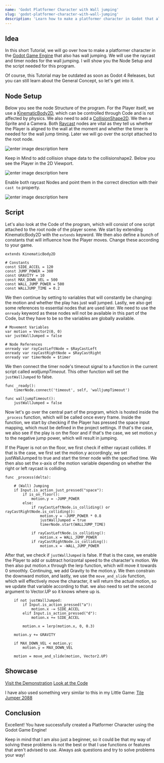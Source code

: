 ```yaml
---
name: 'Godot Platformer Character with Wall jumping'
slug: 'godot-platformer-character-with-wall-jumping'
description: 'Learn how to make a platformer character in Godot that also has wall jumping.'
---
```


## Idea

In this short Tutorial, we will go over how to make a platformer character in the [Godot Game Engine](https://godotengine.org/) that also has wall jumping. We will use the raycast and timer nodes for the wall jumping. I will show you the Node Setup and the script needed for this program.

Of course, this Tutorial may be outdated as soon as Godot 4 Releases, but you can still learn about the General Concept, so let's get into it.

## Node Setup

Below you see the node Structure of the program. For the Player itself, we use a [KinematicBody2D](https://docs.godotengine.org/en/stable/classes/class_kinematicbody2d.html), which can be controlled through Code and is not affected by physics. We also need to add a [CollisionShape2D](https://docs.godotengine.org/en/stable/classes/class_collisionshape2d.html?highlight=collisionshape2d). We then a Sprite and a Camera. Both [Raycast](https://docs.godotengine.org/en/stable/classes/class_raycast2d.html) nodes are vital as they tell us whether the Player is aligned to the wall at the moment and whether the timer is needed for the wall jump timing. Later we will go over the script attached to the root node.

![enter image description here](https://maximmaeder.com/wp-content/uploads/2022/11/walljump-Charakter-jpg.webp)

Keep in Mind to add collision shape data to the collisionshape2. Below you see the Player in the 2D Viewport.

![enter image description here](https://maximmaeder.com/wp-content/uploads/2022/11/Screenshot-2022-11-25-182804-jpg.webp)

Enable both raycast Nodes and point them in the correct direction with their `cast to` property.

![enter image description here](https://maximmaeder.com/wp-content/uploads/2022/11/Screenshot-2022-11-25-182827-jpg.webp)

## Script

Let's also look at the Code of the program, which will consist of one script attached to the root node of the player scene. We start by extending KinematicBody2D with the `extends` keyword. We then also define a bunch of constants that will influence how the Player moves. Change these according to your game.

```
extends KinematicBody2D

# Constants
const SIDE_ACCEL = 120
const JUMP_POWER = 300
const GRAVITY = 10
const MAX_DOWN_VEL = 500
const WALL_JUMP_POWER = 500
const WALLJUMP_TIME = 0.2
```

We then continue by setting to variables that will constantly be changing: the motion and whether the play has just wall jumped. Lastly, we also get some references to essential nodes that are used later. We need to use the `onready` keyword as these nodes will not be available in this part of the Code, but they have to be so the variables are globally available.

```
# Movement Variables
var motion = Vector2(0, 0)
var justWallJumped = false

# Node References
onready var rayCastLeftNode = $RayCastLeft
onready var rayCastRightNode = $RayCastRight
onready var timerNode = $timer
```

We then connect the timer node's timeout signal to a function in the current script called *walljumpTimeout*. This other function will set the `justWallJumped` to false.

```
func _ready():
	timerNode.connect('timeout', self, 'walljumpTimeout')

func walljumpTimeout():
	justWallJumped = false
```

Now let's go over the central part of the program, which is hosted inside the `_process` function, which will be called once every frame. Inside the function, we start by checking if the Player has pressed the space input mapping, which must be defined in the project settings. If that's the case, we also see if the play is on the floor and if that's the case, we set motion.y to the negative jump power, which will result in jumping.

If the Player is not on the floor, we first check if either raycast collides. If that is the case, we first set the motion.y accordingly, we set justWallJumped to true and start the timer node with the specified time. We then also set the x-axis of the motion variable depending on whether the right or left raycast is colliding.

```
func _process(delta):
	
	# (Wall) Jumping
	if Input.is_action_just_pressed("space"):
		if is_on_floor():
			motion.y = -JUMP_POWER
		else:
			if rayCastLeftNode.is_colliding() or rayCastRightNode.is_colliding():
				motion.y = -JUMP_POWER * 0.8
				justWallJumped = true
				timerNode.start(WALLJUMP_TIME)
			
			if rayCastLeftNode.is_colliding():
				motion.x = WALL_JUMP_POWER
			if rayCastRightNode.is_colliding():
				motion.x = -WALL_JUMP_POWER
```

After that, we check if `justWallJumped` is false. If that is the case, we enable the Player to add or subtract horizontal speed to the character's motion. We then also put motion.x through the lerp function, which will move it towards 0 smoothly. Continuing, we add Gravity to the motion.y. We then constrain the downward motion, and lastly, we use the `move_and_slide` function, which will effectively move the character,  it will return the actual motion, so we update that variable according to that. we also need to set the second argument to Vector.UP so it knows where up is.

```
	if not justWallJumped:
		if Input.is_action_pressed("a"):
			motion.x -= SIDE_ACCEL
		elif Input.is_action_pressed("d"):
			motion.x += SIDE_ACCEL
			
		motion.x = lerp(motion.x, 0, 0.3)
	
	motion.y += GRAVITY
	
	if MAX_DOWN_VEL < motion.y:
		motion.y = MAX_DOWN_VEL
	
	motion = move_and_slide(motion, Vector2.UP)
```

## Showcase

[Visit the Demonstration](https://articles.maximmaeder.com/a/platformer-character/)
[Look at the Code](https://github.com/Maximinodotpy/articles/tree/main/article%2024%20-%20Godot%20Platformer%20Character%20with%20Walljumping)

I have also used something very similar to this in my Little Game: [Tile Jumper 2088](https://maximino.itch.io/tile-jumper-2088)

## Conclusion

Excellent! You have successfully created a Platformer Character using the Godot Game Engine!

Keep in mind that I am also just a beginner, so it could be that my way of solving these problems is not the best or that I use functions or features that aren't advised to use. Always ask questions and try to solve problems your way!